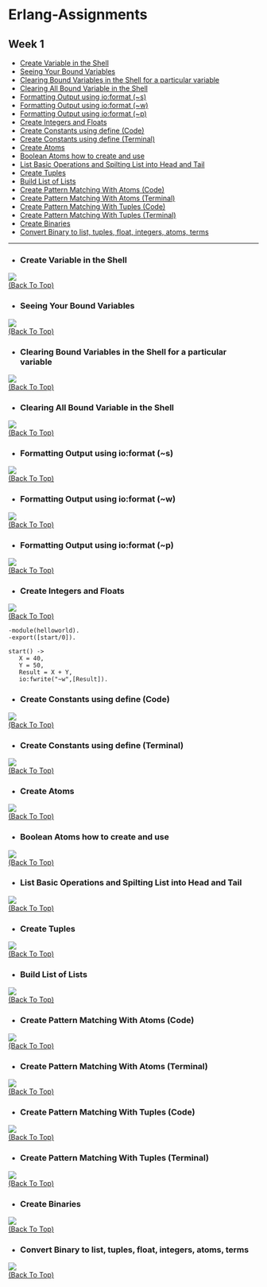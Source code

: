 # Erlang-Assignments
## Week 1

- [Create Variable in the Shell](#create-variable-in-the-shell)
- [Seeing Your Bound Variables](#seeing-your-bound-variables)
- [Clearing Bound Variables in the Shell for a particular variable](#clearing-bound-variables-in-the-shell-for-a-particular-variable)
- [Clearing All Bound Variable in the Shell](#clearing-all-bound-variable-in-the-shell)
- [Formatting Output using io:format (~s)](#formatting-output-using-ioformat-s)
- [Formatting Output using io:format (~w)](#formatting-output-using-ioformat-w)
- [Formatting Output using io:format (~p)](#formatting-output-using-ioformat-p)
- [Create Integers and Floats](#create-integers-and-floats)
- [Create Constants using define (Code)](#create-constants-using-define-code)
- [Create Constants using define (Terminal)](#create-constants-using-define-terminal)
- [Create Atoms](#create-atoms)
- [Boolean Atoms how to create and use](#boolean-atoms-how-to-create-and-use)
- [List Basic Operations and Spilting List into Head and Tail](#list-basic-operations-and-spilting-list-into-head-and-tail)
- [Create Tuples](#create-tuples)
- [Build List of Lists](#build-list-of-lists)
- [Create Pattern Matching With Atoms (Code)](#create-pattern-matching-with-atoms-code)
- [Create Pattern Matching With Atoms (Terminal)](#create-pattern-matching-with-atoms-terminal)
- [Create Pattern Matching With Tuples (Code)](#create-pattern-matching-with-tuples-code)
- [Create Pattern Matching With Tuples (Terminal)](#create-pattern-matching-with-tuples-terminal)
- [Create Binaries](#create-binaries)
- [Convert Binary to list, tuples, float, integers, atoms, terms](#convert-binary-to-list-tuples-float-integers-atoms-terms)

***
- ### Create Variable in the Shell 

![](Screenshots/Create%20Variables%20in%20the%20Shell.png)<br>
[(Back To Top)](#week-1)
    
- ### Seeing Your Bound Variables

![](Screenshots/Seeing%20Your%20Bound%20Variables.png)<br>
[(Back To Top)](#week-1)
    
- ### Clearing Bound Variables in the Shell for a particular variable

![](Screenshots/Clearing%20Bound%20Variables%20in%20the%20Shell%20for%20a%20Particular%20Variable.png)<br>
[(Back To Top)](#week-1)

- ### Clearing All Bound Variable in the Shell

![](Screenshots/Clearing%20All%20Bound%20Variable%20in%20the%20Shell.png)<br>
[(Back To Top)](#week-1)
    
- ### Formatting Output using io:format (~s)

![](Screenshots/Formatting%20Output%20using%20io:format%201.png)<br>
[(Back To Top)](#week-1)

- ### Formatting Output using io:format (~w)

![](Screenshots/Formatting%20Output%20using%20io:format%202.png)<br>
[(Back To Top)](#week-1)

- ### Formatting Output using io:format (~p)

![](Screenshots/Formatting%20Output%20using%20io:format%203.png)<br>
[(Back To Top)](#week-1)
    
- ### Create Integers and Floats

![](Screenshots/Create%20Integers%20and%20Floats.png)<br>
[(Back To Top)](#week-1)


```
-module(helloworld). 
-export([start/0]). 

start() -> 
   X = 40, 
   Y = 50, 
   Result = X + Y, 
   io:fwrite("~w",[Result]).
```
    
- ### Create Constants using define (Code)

![](Screenshots/Constants%20Using%20Define%20ERL.png)<br>
[(Back To Top)](#week-1)

- ### Create Constants using define (Terminal)

![](Screenshots/Constants%20Using%20Define%20Terminal.png)<br>
[(Back To Top)](#week-1)

- ### Create Atoms

![](Screenshots/Create%20Atoms.png)<br>
[(Back To Top)](#week-1)
    
- ### Boolean Atoms how to create and use 

![](Screenshots/Boolean%20Atoms%20how%20to%20create%20and%20use.png)<br>
[(Back To Top)](#week-1)
    
- ### List Basic Operations and Spilting List into Head and Tail 

![](Screenshots/List%20Basic%20Operations%20and%20Spilting%20List%20into%20Head%20and%20Tail.png)<br>
[(Back To Top)](#week-1)

- ### Create Tuples

![](Screenshots/Create%20Tuple.png)<br>
[(Back To Top)](#week-1)

- ### Build List of Lists

![](Screenshots/Build%20List%20of%20Lists.png)<br>
[(Back To Top)](#week-1)

- ### Create Pattern Matching With Atoms (Code)

![](Screenshots/Pattern%20Matching%20With%20Atoms%20Code.png)<br>
[(Back To Top)](#week-1)

- ### Create Pattern Matching With Atoms (Terminal)

![](Screenshots/Pattern%20Matching%20With%20Atoms%20Terminal.png)<br>
[(Back To Top)](#week-1)

- ### Create Pattern Matching With Tuples (Code)

![](Screenshots/Pattern%20Matching%20With%20Tuples%20Code.png)<br>
[(Back To Top)](#week-1)

- ### Create Pattern Matching With Tuples (Terminal)

![](Screenshots/Pattern%20Matching%20With%20Tuples%20Terminal.png)<br>
[(Back To Top)](#week-1)

- ### Create Binaries

![](Screenshots/Create%20Binaries.png)<br>
[(Back To Top)](#week-1)

- ### Convert Binary to list, tuples, float, integers, atoms, terms

![](Screenshots/Playing%20With%20Binaries.png)<br>
[(Back To Top)](#week-1)
